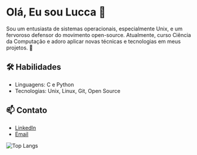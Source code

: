 # Olá, Eu sou Lucca 👋

Sou um entusiasta de sistemas operacionais, especialmente Unix, e um fervoroso defensor do movimento open-source. Atualmente, curso Ciência da Computação e adoro aplicar novas técnicas e tecnologias em meus projetos. 🚀

## 🛠️ Habilidades
- Linguagens: C e Python
- Tecnologias: Unix, Linux, Git, Open Source

## 📫 Contato
- [LinkedIn](https://www.linkedin.com/in/ribeiro-boll/)
- [Email](mailto:luccajetx@gmail.com)

![Top Langs](https://github-readme-stats.vercel.app/api/top-langs/?username=ribeiro-boll&layout=compact&theme=dark)
